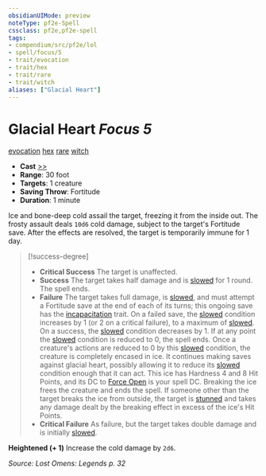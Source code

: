 ```yaml
---
obsidianUIMode: preview
noteType: pf2e-Spell
cssclass: pf2e,pf2e-spell
tags:
- compendium/src/pf2e/lol
- spell/focus/5
- trait/evocation
- trait/hex
- trait/rare
- trait/witch
aliases: ["Glacial Heart"]
---
```

# Glacial Heart *Focus 5*   
[evocation](rules/traits/evocation.md "Evocation School Trait")  [hex](rules/traits/hex-apg.md "Hex Combat Trait")  [rare](rules/traits/rare.md "Rare Rarity Trait")  [witch](rules/traits/witch-apg.md "Witch Class Trait")  

- **Cast** [>>](rules/core-rulebook/chapter-9-playing-the-game.md#Actions "Two-Action") 
- **Range**: 30 foot
- **Targets**: 1 creature
- **Saving Throw**: Fortitude
- **Duration**: 1 minute

Ice and bone-deep cold assail the target, freezing it from the inside out. The frosty assault deals `10d6` cold damage, subject to the target's Fortitude save. After the effects are resolved, the target is temporarily immune for 1 day.

> [!success-degree] 
> - **Critical Success** The target is unaffected.
> - **Success** The target takes half damage and is [slowed](rules/conditions.md#Slowed) for 1 round. The spell ends.
> - **Failure** The target takes full damage, is [slowed](rules/conditions.md#Slowed), and must attempt a Fortitude save at the end of each of its turns; this ongoing save has the [incapacitation](rules/traits/incapacitation.md "Incapacitation Effect Trait") trait. On a failed save, the [slowed](rules/conditions.md#Slowed) condition increases by 1 (or 2 on a critical failure), to a maximum of [slowed](rules/conditions.md#Slowed). On a success, the [slowed](rules/conditions.md#Slowed) condition decreases by 1. If at any point the [slowed](rules/conditions.md#Slowed) condition is reduced to 0, the spell ends. Once a creature's actions are reduced to 0 by this [slowed](rules/conditions.md#Slowed) condition, the creature is completely encased in ice. It continues making saves against glacial heart, possibly allowing it to reduce its [slowed](rules/conditions.md#Slowed) condition enough that it can act. This ice has Hardness 4 and 8 Hit Points, and its DC to [Force Open](rules/actions/force-open.md) is your spell DC. Breaking the ice frees the creature and ends the spell. If someone other than the target breaks the ice from outside, the target is [stunned](rules/conditions.md#Stunned) and takes any damage dealt by the breaking effect in excess of the ice's Hit Points.
> - **Critical Failure** As failure, but the target takes double damage and is initially [slowed](rules/conditions.md#Slowed).

**Heightened (+ 1)** Increase the cold damage by `2d6`.

*Source: Lost Omens: Legends p. 32*